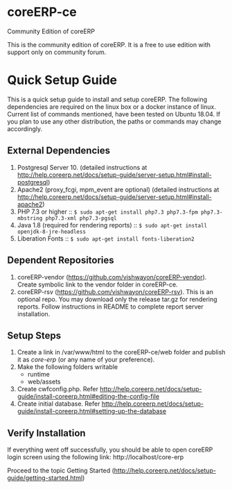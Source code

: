 # coreERP-ce
Community Edition of coreERP

This is the community edition of coreERP. It is a free to use edition with support only on community forum.

Quick Setup Guide
=================

This is a quick setup guide to install and setup coreERP. The following dependencies are required on the linux box or a docker instance of linux. 
Current list of commands mentioned, have been tested on Ubuntu 18.04. If you plan to use any other distribution, the paths or commands may change accordingly.

External Dependencies
---------------------
1. Postgresql Server 10. (detailed instructions at http://help.coreerp.net/docs/setup-guide/server-setup.html#install-postgresql)
2. Apache2 (proxy_fcgi, mpm_event are optional) (detailed instructions at http://help.coreerp.net/docs/setup-guide/server-setup.html#install-apache2)
3. PHP 7.3 or higher ::
    ```$ sudo apt-get install php7.3 php7.3-fpm php7.3-mbstring php7.3-xml php7.3-pgsql```
4. Java 1.8 (required for rendering reports) ::
    ```$ sudo apt-get install openjdk-8-jre-headless```
5. Liberation Fonts ::
    ```$ sudo apt-get install fonts-liberation2```

Dependent Repositories
----------------------
1. coreERP-vendor (https://github.com/vishwayon/coreERP-vendor). Create symbolic link to the vendor folder in coreERP-ce.
2. coreERP-rsv (https://github.com/vishwayon/coreERP-rsv). This is an optional repo. You may download only the release tar.gz for rendering reports. 
Follow instructions in README to complete report server installation.

Setup Steps
-----------
1. Create a link in /var/www/html to the coreERP-ce/web folder and publish it as *core-erp* (or any name of your preference).
2. Make the following folders writable
    - runtime
    - web/assets
3. Create cwfconfig.php. Refer http://help.coreerp.net/docs/setup-guide/install-coreerp.html#editing-the-config-file
4. Create initial database. Refer http://help.coreerp.net/docs/setup-guide/install-coreerp.html#setting-up-the-database

Verify Installation
-------------------

If everything went off successfully, you should be able to open coreERP login screen using the following link:
    http://localhost/core-erp

Proceed to the topic Getting Started (http://help.coreerp.net/docs/setup-guide/getting-started.html)